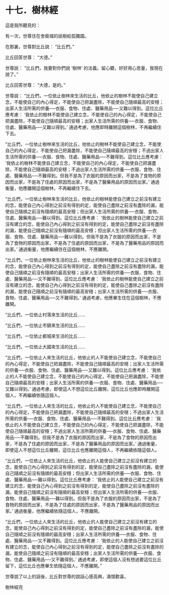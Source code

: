 # 十七．樹林經

這是我所聽見的：

有一次，世尊住在舍衛城的祇樹給孤獨園。

在那裏，世尊對比丘說： “比丘們。”

比丘回答世尊： “大德。”

世尊說： “比丘們，我要對你們說 ‘樹林’ 的法義。留心聽，好好用心思量，我現在說了。”

比丘回答世尊： “大德，是的。”

世尊說： “比丘們，一位依止樹林來生活的比丘，他依止的樹林不能使自己建立念，不能使自己的內心得定，不能使自己把漏盡除，不能使自己隨順最高的安穩；出家人生活所需的供養──衣服、食物、住處、醫藥用品──又難以得到。這位比丘應考慮： ‘我依止的樹林不能使自己建立念，不能使自己的內心得定，不能使自己把漏盡除，不能使自己隨順最高的安穩；出家人生活所需的供養──衣服、食物、住處、醫藥用品──又難以得到。’ 通過考慮，他應即時離開這個樹林，不再繼續住下去。

“比丘們，一位依止樹林來生活的比丘，他依止的樹林不能使自己建立念，不能使自己的內心得定，不能使自己把漏盡除，不能使自己隨順最高的安穩；不過出家人生活所需的供養──衣服、食物、住處、醫藥用品──不難得到。這位比丘應考慮： ‘我依止的樹林不能使自己建立念，不能使自己的內心得定，不能使自己把漏盡除，不能使自己隨順最高的安穩；不過出家人生活所需的供養──衣服、食物、住處、醫藥用品──不難得到。但我不是為了衣服的原因而出家，不是為了食物的原因而出家，不是為了住處的原因而出家，不是為了醫藥用品的原因而出家。’ 通過衡量，他應離開這個樹林，不再繼續住下去。

“比丘們，一位依止樹林來生活的比丘，他依止的樹林能使自己建立之前沒有建立的念，能使自己內心得到之前沒有得到的定，能使自己盡除之前沒有盡除的漏，能使自己隨順之前沒有隨順的最高安穩；但出家人生活所需的供養──衣服、食物、住處、醫藥用品──難以得到。這位比丘應考慮： ‘我依止的樹林能使自己建立之前沒有建立的念，能使自己內心得到之前沒有得到的定，能使自己盡除之前沒有盡除的漏，能使自己隨順之前沒有隨順的最高安穩；但出家人生活所需的供養──衣服、食物、住處、醫藥用品──難以得到。但我不是為了衣服的原因而出家，不是為了食物的原因而出家，不是為了住處的原因而出家，不是為了醫藥用品的原因而出家。’ 通過衡量，他應繼續住在這個樹林，不應離開。

“比丘們，一位依止樹林來生活的比丘，他依止的樹林能使自己建立之前沒有建立的念，能使自己內心得到之前沒有得到的定，能使自己盡除之前沒有盡除的漏，能使自己隨順之前沒有隨順的最高安穩；出家人生活所需的供養──衣服、食物、住處、醫藥用品──又不難得到。這位比丘應考慮： ‘我依止的樹林能使自己建立之前沒有建立的念，能使自己內心得到之前沒有得到的定，能使自己盡除之前沒有盡除的漏，能使自己隨順之前沒有隨順的最高安穩；出家人生活所需的供養──衣服、食物、住處、醫藥用品──又不難得到。’ 通過考慮，他應畢生住在這個樹林，不應離開。

“比丘們，一位依止村落來生活的比丘……

“比丘們，一位依止市鎮來生活的比丘……

“比丘們，一位依止都城來生活的比丘……

“比丘們，一位依止大國來生活的比丘……

“比丘們，一位依止人來生活的比丘，他依止的人不能使自己建立念，不能使自己的內心得定，不能使自己把漏盡除，不能使自己隨順最高的安穩；出家人生活所需的供養──衣服、食物、住處、醫藥用品──又難以得到。這位比丘應考慮： ‘我依止的人不能使自己建立念，不能使自己的內心得定，不能使自己把漏盡除，不能使自己隨順最高的安穩；出家人生活所需的供養──衣服、食物、住處、醫藥用品──又難以得到。’ 通過考慮，即使這人不想這位比丘離開，這位比丘也應即時離開這個人，不再繼續依隨這個人。

“比丘們，一位依止人來生活的比丘，他依止的人不能使自己建立念，不能使自己的內心得定，不能使自己把漏盡除，不能使自己隨順最高的安穩；不過出家人生活所需的供養──衣服、食物、住處、醫藥用品──不難得到。這位比丘應考慮： ‘我依止的人不能使自己建立念，不能使自己的內心得定，不能使自己把漏盡除，不能使自己隨順最高的安穩；不過出家人生活所需的供養──衣服、食物、住處、醫藥用品──不難得到。但我不是為了衣服的原因而出家，不是為了食物的原因而出家，不是為了住處的原因而出家，不是為了醫藥用品的原因而出家。’ 通過衡量，即使這人不想這位比丘離開，這位比丘也應離開這個人，不再繼續依隨這個人。

“比丘們，一位依止人來生活的比丘，他依止的人能使自己建立之前沒有建立的念，能使自己內心得到之前沒有得到的定，能使自己盡除之前沒有盡除的漏，能使自己隨順之前沒有隨順的最高安穩；但出家人生活所需的供養──衣服、食物、住處、醫藥用品──難以得到。這位比丘應考慮： ‘我依止的人能使自己建立之前沒有建立的念，能使自己內心得到之前沒有得到的定，能使自己盡除之前沒有盡除的漏，能使自己隨順之前沒有隨順的最高安穩；但出家人生活所需的供養──衣服、食物、住處、醫藥用品──難以得到。但我不是為了衣服的原因而出家，不是為了食物的原因而出家，不是為了住處的原因而出家，不是為了醫藥用品的原因而出家。’ 通過衡量，他應繼續依隨這個人，不應離開。

“比丘們，一位依止人來生活的比丘，他依止的人能使自己建立之前沒有建立的念，能使自己內心得到之前沒有得到的定，能使自己盡除之前沒有盡除的漏，能使自己隨順之前沒有隨順的最高安穩；出家人生活所需的供養──衣服、食物、住處、醫藥用品──又不難得到。這位比丘應考慮： ‘我依止的人能使自己建立之前沒有建立的念，能使自己內心得到之前沒有得到的定，能使自己盡除之前沒有盡除的漏，能使自己隨順之前沒有隨順的最高安穩；出家人生活所需的供養──衣服、食物、住處、醫藥用品──又不難得到。’ 通過考慮，即使這個人沒有想過要這位比丘留下，這位比丘也應畢生依隨這個人，不應離開。”

世尊說了以上的話後，比丘對世尊的說話心感高興，滿懷歡喜。

樹林經完

